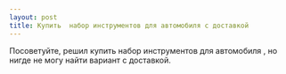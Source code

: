 ```yaml
---
layout: post 
title: Купить  набор инструментов для автомобиля с доставкой 
--- 
```

Посоветуйте, решил купить  набор инструментов для автомобиля , но нигде не могу найти вариант с доставкой.